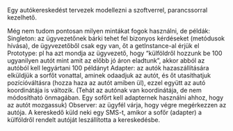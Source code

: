 Egy autókereskedést tervezek modellezni a szoftverrel, parancssorral kezelhető.

Még nem tudom pontosan milyen mintákat fogok használni, de példák:
Singleton: az ügyvezetőnek bárki tehet fel bizonyos kérdéseket (metódusok hívása), de ügyvezetőből csak egy van, őt a getInstance-al érjük el
Prototype: pl ha azt mondja az ügyvezető, hogy “külföldről hozzunk be 100 ugyanilyen autót mint amit az előbb jó áron eladtunk”, akkor abból az autóból kell legyártani 100 példányt
Adapter: az autók hazaszállítására elküldjük a sorfőt vonattal, aminek odaadjuk az autót, és őt utasíthatjuk pozícióváltásra (hozza haza az autót amiben ül), ezzel együtt az autó koordinátája is változik. (Tehát az autónak van koordinátája, de nem módosítható önmagában. Egy sofőrt kell adapternek használni ahhoz, hogy az autót mozgassuk)
Observer: az ügyfél várja, hogy végre megérkezzen az autója. A kereskedő küld neki egy SMS-t, amikor a sofőr (adapter) a külföldről rendelt autóját leszállította a kereskedésbe.
